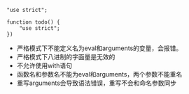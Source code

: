`"use strict";`

```
function todo() {
    "use strict";
})
```

*    严格模式下不能定义名为eval和arguments的变量，会报错。
*    严格模式下八进制的字面量是无效的
*    不允许使用with语句
*    函数名和参数名不能为eval和arguments，两个参数不能重名
*    重写arguments会导致语法错误，重写不会和命名参数同步